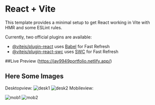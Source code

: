 # React + Vite

This template provides a minimal setup to get React working in Vite with HMR and some ESLint rules.

Currently, two official plugins are available:

- [@vitejs/plugin-react](https://github.com/vitejs/vite-plugin-react/blob/main/packages/plugin-react/README.md) uses [Babel](https://babeljs.io/) for Fast Refresh
- [@vitejs/plugin-react-swc](https://github.com/vitejs/vite-plugin-react-swc) uses [SWC](https://swc.rs/) for Fast Refresh



##Live Preview
(https://jay9949portfolio.netlify.app/)

## Here Some Images 
Desktopview:
![desk1](https://github.com/jay9949/My-portfolio/assets/115682697/57a91c16-8554-41a5-a0fa-864cff1986f8)
![desk2](https://github.com/jay9949/My-portfolio/assets/115682697/b3089a3b-1363-4777-9295-35dcb5f45ddc) Mobileview:

![mob1](https://github.com/jay9949/My-portfolio/assets/115682697/f6a27e46-a17a-4a1d-bb69-22d94df8beb7)
![mob2](https://github.com/jay9949/My-portfolio/assets/115682697/43399646-19cc-4b3f-8dc6-3155e542613a)

